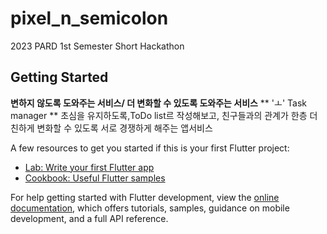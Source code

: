 # pixel_n_semicolon

2023 PARD 1st Semester Short Hackathon

## Getting Started

**변하지 않도록 도와주는 서비스/ 더 변화할 수 있도록 도와주는 서비스**
** 'ㅗ' Task manager **
초심을 유지하도록,ToDo list르 작성해보고, 친구들과의 관계가 한층 더 친하게 변화할 수 있도록 서로 경쟁하게 해주는 앱서비스 

A few resources to get you started if this is your first Flutter project:

- [Lab: Write your first Flutter app](https://docs.flutter.dev/get-started/codelab)
- [Cookbook: Useful Flutter samples](https://docs.flutter.dev/cookbook)

For help getting started with Flutter development, view the
[online documentation](https://docs.flutter.dev/), which offers tutorials,
samples, guidance on mobile development, and a full API reference.
